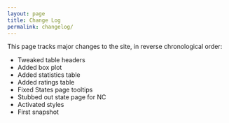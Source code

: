```yaml
---
layout: page
title: Change Log
permalink: changelog/
---
```


This page tracks major changes to the site, in reverse chronological order:

- Tweaked table headers
- Added box plot
- Added statistics table
- Added ratings table
- Fixed States page tooltips
- Stubbed out state page for NC
- Activated styles
- First snapshot